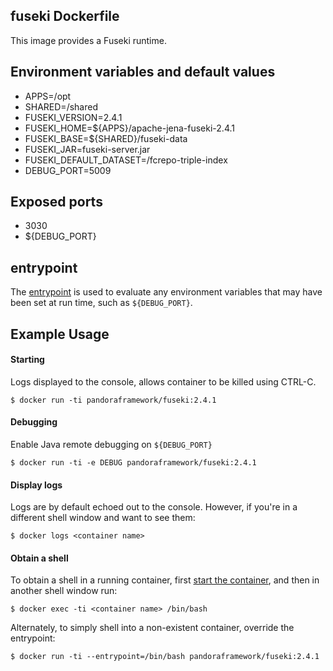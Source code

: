 ## fuseki Dockerfile

This image provides a Fuseki runtime.

## Environment variables and default values

* APPS=/opt
* SHARED=/shared
* FUSEKI_VERSION=2.4.1
* FUSEKI_HOME=${APPS}/apache-jena-fuseki-2.4.1
* FUSEKI_BASE=${SHARED}/fuseki-data
* FUSEKI_JAR=fuseki-server.jar
* FUSEKI_DEFAULT_DATASET=/fcrepo-triple-index
* DEBUG_PORT=5009

## Exposed ports

* 3030
* ${DEBUG_PORT}

## entrypoint

The [entrypoint](entrypoint.sh) is used to evaluate any environment variables that may have been set at run time, such as `${DEBUG_PORT}`.

## Example Usage

#### Starting

Logs displayed to the console, allows container to be killed using CTRL-C.

`$ docker run -ti pandoraframework/fuseki:2.4.1`

#### Debugging

Enable Java remote debugging on `${DEBUG_PORT}`

`$ docker run -ti -e DEBUG pandoraframework/fuseki:2.4.1`

#### Display logs

Logs are by default echoed out to the console.  However, if you're in a different shell window and want to see them:

`$ docker logs <container name>`

#### Obtain a shell

To obtain a shell in a running container, first [start the container](#starting), and then in another shell window run:

`$ docker exec -ti <container name> /bin/bash`

Alternately, to simply shell into a non-existent container, override the entrypoint:

`$ docker run -ti --entrypoint=/bin/bash pandoraframework/fuseki:2.4.1`

